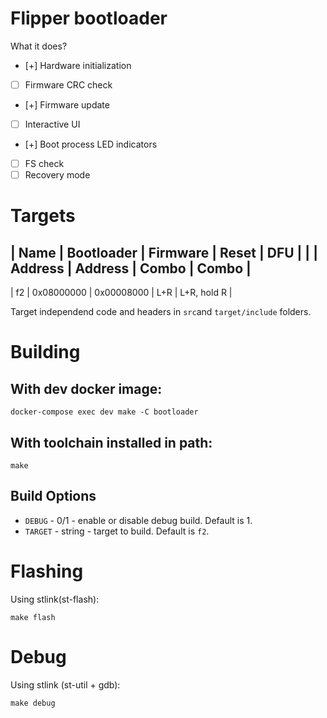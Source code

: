 # Flipper bootloader

What it does?

- [+] Hardware initialization
- [ ] Firmware CRC check
- [+] Firmware update
- [ ] Interactive UI
- [+] Boot process LED indicators
- [ ] FS check
- [ ] Recovery mode

# Targets

| Name      | Bootloader    | Firmware      | Reset | DFU           |
|           | Address       | Address       | Combo | Combo         |
---------------------------------------------------------------------
| f2        | 0x08000000    | 0x00008000    | L+R   | L+R, hold R   |

Target independend code and headers in `src`and `target/include` folders.

# Building

## With dev docker image:

`docker-compose exec dev make -C bootloader`

## With toolchain installed in path:

`make`

## Build Options

- `DEBUG` - 0/1 - enable or disable debug build. Default is 1.
- `TARGET` - string - target to build. Default is `f2`.

# Flashing 

Using stlink(st-flash):

`make flash`

# Debug

Using stlink (st-util + gdb):

`make debug`
